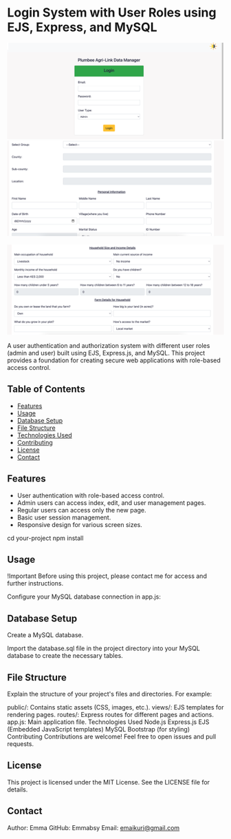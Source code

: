 # Login System with User Roles using EJS, Express, and MySQL

<img src="./public/images/Plum1.png" alt="">
<img src="./public/images/plum2.png" alt="">
<img src="./public/images/plum3.png" alt="">
<img src="./public/images/plum4.png" alt="">

A user authentication and authorization system with different user roles (admin and user) built using EJS, Express.js, and MySQL. This project provides a foundation for creating secure web applications with role-based access control.

## Table of Contents

- [Features](#features)
- [Usage](#usage)
- [Database Setup](#database-setup)
- [File Structure](#file-structure)
- [Technologies Used](#technologies-used)
- [Contributing](#contributing)
- [License](#license)
- [Contact](#contact)

## Features

- User authentication with role-based access control.
- Admin users can access index, edit, and user management pages.
- Regular users can access only the new page.
- Basic user session management.
- Responsive design for various screen sizes.

cd your-project
npm install
## Usage
!Important
Before using this project, please contact me for access and further instructions.

Configure your MySQL database connection in app.js:

 ## Database Setup
Create a MySQL database.

Import the database.sql file in the project directory into your MySQL database to create the necessary tables.

## File Structure
Explain the structure of your project's files and directories. For example:

public/: Contains static assets (CSS, images, etc.).
views/: EJS templates for rendering pages.
routes/: Express routes for different pages and actions.
app.js: Main application file.
Technologies Used
Node.js
Express.js
EJS (Embedded JavaScript templates)
MySQL
Bootstrap (for styling)
Contributing
Contributions are welcome! Feel free to open issues and pull requests.

## License
This project is licensed under the MIT License. See the LICENSE file for details.

## Contact
Author: Emma
GitHub: Emmabsy
Email: emaikuri@gmail.com



